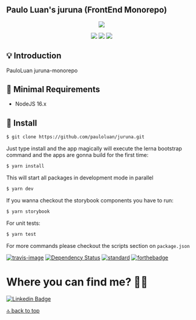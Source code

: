 ## Paulo Luan's juruna (FrontEnd Monorepo)

<span id="top"></span>

<p align="center">
    <a href="#"><img src="https://cdn.jsdelivr.net/gh/pauloluan/juruna/.github/assets/logo.png"></a>
</p>

<p align="center">
    <a href="https://github.com/PauloLuan/juruna/actions/workflows/ci.yml"><img src="https://img.shields.io/github/workflow/status/pauloluan/juruna/ci?style=for-the-badge"></a>
    <a href="https://pt-br.reactjs.org/"><img src="https://img.shields.io/badge/ReactJS-17.x-blue?style=for-the-badge"></a>
    <a href="https://nodejs.org/en/"><img src="https://img.shields.io/badge/Node-16.x-green?style=for-the-badge"></a>
</p>

## 💡 Introduction

PauloLuan juruna-monorepo

## 📝 Minimal Requirements

- NodeJS 16.x

## 🚀 Install

```sh
$ git clone https://github.com/pauloluan/juruna.git
```

Just type install and the app magically will execute the lerna bootstrap command and the apps are gonna build for the first time: 

```sh
$ yarn install
```

This will start all packages in development mode in parallel

```sh
$ yarn dev
```

If you wanna checkout the storybook components you have to run:

```sh
$ yarn storybook
```

For unit tests:

```sh
$ yarn test
```

For more commands please checkout the scripts section on `package.json`

[![travis-image][travis-image]][travis-url] [![Dependency Status][daviddm-image]][daviddm-url] [![standard][standard-image]][standard-url] [![forthebadge][itworks-image]][itworks-url]

[travis-image]: https://img.shields.io/travis/pauloluan/juruna/master.svg?style=for-the-badge
[travis-url]: https://travis-ci.com/pauloluan/juruna
[daviddm-image]: https://img.shields.io/david/pauloluan/juruna.svg?style=for-the-badge
[daviddm-url]: https://david-dm.org/pauloluan/juruna
[standard-image]: https://img.shields.io/badge/code%20style-standard-brightgreen.svg?style=for-the-badge
[standard-url]: http://npm.im/standard
[itworks-image]: https://forthebadge.com/images/badges/it-works-why.svg
[itworks-url]: https://forthebadge.com

# Where you can find me? :man_technologist:

[![Linkedin Badge](https://img.shields.io/badge/-LinkedIn-blue?style=for-the-badge&logo=Linkedin&logoColor=white&link=https://bit.ly/pauloluan)](https://bit.ly/pauloluan)

[🔝 back to top](#top)
